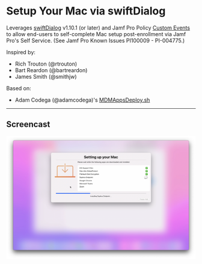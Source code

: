 # Setup Your Mac via swiftDialog

Leverages [swiftDialog](https://github.com/bartreardon/swiftDialog/releases) v1.10.1 (or later) and Jamf Pro Policy [Custom Events](https://docs.jamf.com/10.36.0/jamf-pro/documentation/Policy_Management.html?hl=custom%2Cevent#ID-0001f43f) to allow end-users to self-complete Mac setup post-enrollment via Jamf Pro's Self Service. (See Jamf Pro Known Issues PI100009 - PI-004775.)

Inspired by:
- Rich Trouton (@rtrouton)
- Bart Reardon (@bartreardon)
- James Smith (@smithjw)

Based on:
- Adam Codega (@adamcodega)'s [MDMAppsDeploy.sh](https://github.com/acodega/dialog-scripts/blob/main/MDMAppsDeploy.sh)

---

## Screencast

[<img alt="Setup Your Mac via swiftDialog" width="650px" src="images/screencast_still_image.png" />](https://rumble.com/v11772r-setup-your-mac-via-dialog-0.0.4.html)